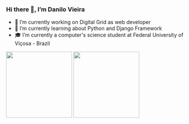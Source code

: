 ### Hi there 👋, I’m Danilo Vieira

- 🔭 I’m currently working on Digital Grid as web developer<br>
- 🌱 I’m currently learning about Python and Django Framework <br>
- 🎓 I’m currently a computer's science student at Federal University of Viçosa - Brazil

<div>
  <img height="180em" src="https://github-readme-stats.vercel.app/api?username=danilo1917&show_icons=true&theme=gruvbox&count_private=true&show_icons=true"/>
 <img height="180em" src="https://github-readme-stats.vercel.app/api/top-langs/?username=danilo1917&layout=compact&theme=gruvbox&count_private=true&show_icons=true&langs_count=10"/>
</div>
<br>
